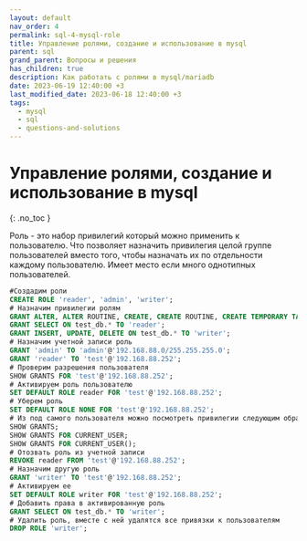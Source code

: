 ```yaml
---
layout: default
nav_order: 4
permalink: sql-4-mysql-role
title: Управление ролями, создание и использование в mysql
parent: sql
grand_parent: Вопросы и решения
has_children: true
description: Как работать с ролями в mysql/mariadb
date: 2023-06-19 12:40:00 +3
last_modified_date: 2023-06-18 12:40:00 +3
tags:
  - mysql
  - sql
  - questions-and-solutions
---
```


# Управление ролями, создание и использование в mysql
{: .no_toc }

Роль - это набор привилегий который можно применить к пользователю. 
Что позволяет назначить привилегия целой группе пользователей вместо того, чтобы назначать их по отдельности каждому пользователю.
Имеет место если много однотипных пользователей. 

```sql
#Создадим роли
CREATE ROLE 'reader', 'admin', 'writer';
# Назначим привилегии ролям
GRANT ALTER, ALTER ROUTINE, CREATE, CREATE ROUTINE, CREATE TEMPORARY TABLES, CREATE USER, CREATE VIEW, DELETE, DROP, EVENT, EXECUTE, INDEX, INSERT, LOCK TABLES, PROCESS, REFERENCES, RELOAD, REPLICATION CLIENT, REPLICATION SLAVE, SELECT, SHOW DATABASES, SHOW VIEW, TRIGGER, UPDATE ON *.* TO 'admin' WITH GRANT OPTION;
GRANT SELECT ON test_db.* TO 'reader';
GRANT INSERT, UPDATE, DELETE ON test_db.* TO 'writer';
# Назначим учетной записи роль
GRANT 'admin' TO 'admin'@'192.168.88.0/255.255.255.0';
GRANT 'reader' TO 'test'@'192.168.88.252';
# Проверим разрешения пользователя
SHOW GRANTS FOR 'test'@'192.168.88.252';
# Активируем роль пользователю
SET DEFAULT ROLE reader FOR 'test'@'192.168.88.252';
# Уберем роль
SET DEFAULT ROLE NONE FOR 'test'@'192.168.88.252';
# Из под самого пользователя можно посмотреть привилегии следующим образом
SHOW GRANTS;
SHOW GRANTS FOR CURRENT_USER;
SHOW GRANTS FOR CURRENT_USER();
# Отозвать роль из учетной записи
REVOKE reader FROM 'test'@'192.168.88.252';
# Назначим другую роль
GRANT 'writer' TO 'test'@'192.168.88.252';
# Активируем ее
SET DEFAULT ROLE writer FOR 'test'@'192.168.88.252';
# Добавить права в активированную роль
GRANT SELECT ON test_db.* TO 'writer';
# Удалить роль, вместе с ней удалятся все привязки к пользователям
DROP ROLE 'writer';
```